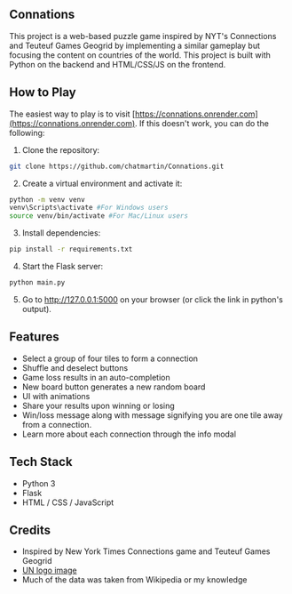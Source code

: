 ## Connations
This project is a web-based puzzle game inspired by NYT's Connections and Teuteuf Games Geogrid by implementing a similar gameplay but focusing the content on countries of the world. This project is built with Python on the backend and HTML/CSS/JS on the frontend.

## How to Play
The easiest way to play is to visit [https://connations.onrender.com](https://connations.onrender.com).
If this doesn't work, you can do the following:
1. Clone the repository:
```bash
git clone https://github.com/chatmartin/Connations.git
```
2. Create a virtual environment and activate it:
```bash
python -m venv venv
venv\Scripts\activate #For Windows users
source venv/bin/activate #For Mac/Linux users
```
3. Install dependencies:
```bash
pip install -r requirements.txt
```
4. Start the Flask server:
```bash
python main.py
```
5. Go to http://127.0.0.1:5000 on your browser (or click the link in python's output).

## Features
- Select a group of four tiles to form a connection
- Shuffle and deselect buttons
- Game loss results in an auto-completion
- New board button generates a new random board
- UI with animations
- Share your results upon winning or losing
- Win/loss message along with message signifying you are one tile away from a connection.
- Learn more about each connection through the info modal

## Tech Stack
- Python 3
- Flask
- HTML / CSS / JavaScript

## Credits
- Inspired by New York Times Connections game and Teuteuf Games Geogrid
- [UN logo image](https://pngimg.com/uploads/un/small/un_PNG9.png)
- Much of the data was taken from Wikipedia or my knowledge
